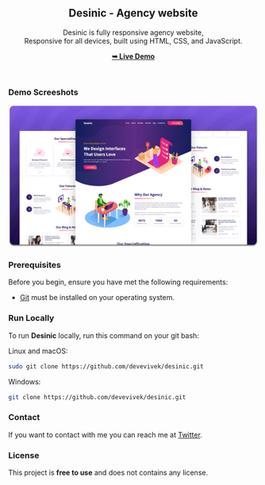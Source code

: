 <div align="center">

  <br />
  <br />

  <h2 align="center">Desinic - Agency website</h2>

  Desinic is fully responsive agency website, <br />Responsive for all devices, built using HTML, CSS, and JavaScript.

  <a href="https://devevivek.github.io/desinic/"><strong>➥ Live Demo</strong></a>

</div>

<br />

### Demo Screeshots

![Desinic Desktop Demo](./readme-images/desktop.png "Desktop Demo")

### Prerequisites

Before you begin, ensure you have met the following requirements:

* [Git](https://git-scm.com/downloads "Download Git") must be installed on your operating system.

### Run Locally

To run **Desinic** locally, run this command on your git bash:

Linux and macOS:

```bash
sudo git clone https://github.com/devevivek/desinic.git
```

Windows:

```bash
git clone https://github.com/devevivek/desinic.git
```

### Contact

If you want to contact with me you can reach me at [Twitter](https://www.twitter.com/codexvivek).

### License

This project is **free to use** and does not contains any license.
